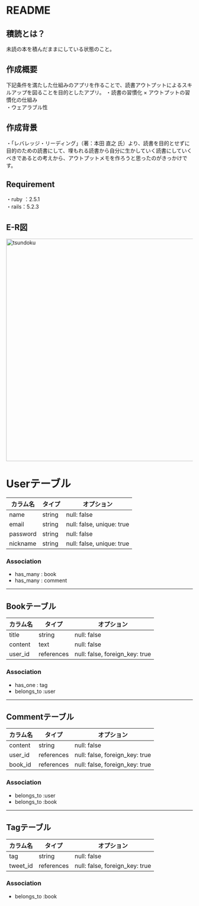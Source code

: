 # README

## 積読とは？
未読の本を積んだままにしている状態のこと。

## 作成概要
下記条件を満たした仕組みのアプリを作ることで、読書アウトプットによるスキルアップを図ることを目的としたアプリ。
・読書の習慣化 × アウトプットの習慣化の仕組み<br>
・ウェアラブル性<br>

## 作成背景
・「レバレッジ・リーディング」（著：本田 直之 氏）より、読書を目的とせずに目的のための読書にして、埋もれる読書から自分に生かしていく読書にしていくべきであるとの考えから、アウトプットメモを作ろうと思ったのがきっかけです。

## Requirement
・ruby ：2.5.1<br>
・rails：5.2.3<br>

## E-R図
<img width="600" alt="tsundoku" src="https://gyazo.com/bc7d2dd3e44a8d3af582a30c1dcdedad.png">

# Userテーブル
|カラム名|タイプ|オプション|
|--|--|--|
| name      | string | null: false |
| email     | string | null: false, unique: true |
| password  | string | null: false |
| nickname  | string | null: false, unique: true |

### Association
- has_many : book
- has_many : comment

---
## Bookテーブル
|カラム名|タイプ|オプション|
|--|--|--|
| title   | string | null: false |
| content | text   | null: false |
| user_id | references | null: false, foreign_key: true |

### Association
- has_one : tag
- belongs_to :user

---
## Commentテーブル
|カラム名|タイプ|オプション|
|--|--|--|
| content  | string | null: false |
| user_id  | references | null: false, foreign_key: true |
| book_id  | references | null: false, foreign_key: true |

### Association
- belongs_to :user
- belongs_to :book

---
## Tagテーブル
|カラム名|タイプ|オプション|
|--|--|--|
| tag      | string | null: false |
| tweet_id | references | null: false, foreign_key: true |

### Association
- belongs_to :book